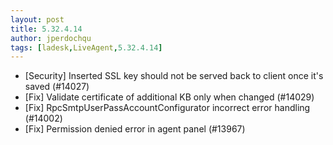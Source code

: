 ```yaml
---
layout: post
title: 5.32.4.14
author: jperdochqu
tags: [ladesk,LiveAgent,5.32.4.14]
---
```


- [Security] Inserted SSL key should not be served back to client once it's saved (#14027)
- [Fix] Validate certificate of additional KB only when changed (#14029)
- [Fix] RpcSmtpUserPassAccountConfigurator incorrect error handling (#14002)
- [Fix] Permission denied error in agent panel (#13967)
